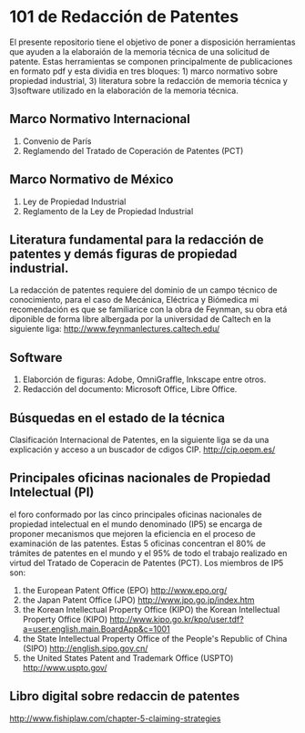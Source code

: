 # 101 de Redacción de Patentes

El presente repositorio tiene el objetivo de poner a disposición herramientas que ayuden a la elaboraión de la memoria técnica de una solicitud de patente. Estas herramientas se componen principalmente de publicaciones en formato pdf y esta dividia en tres bloques: 1) marco normativo sobre propiedad industrial, 3) literatura sobre la redacción de memoria técnica y 3)software utilizado en la elaboración de la memoria técnica.

## Marco Normativo Internacional

1. Convenio de París
1. Reglamendo del Tratado de Coperación de Patentes (PCT)

## Marco Normativo de México

1. Ley de Propiedad Industrial
1. Reglamento de la Ley de Propiedad Industrial

## Literatura fundamental para la redacción de patentes y demás figuras de propiedad industrial.

La redacción de patentes requiere del dominio de un campo técnico de conocimiento,  para el caso de Mecánica, Eléctrica y Biómedica mi recomendación es que se familiarice con la obra de Feynman, su obra etá diponible de forma libre albergada por la universidad de Caltech en la siguiente liga: http://www.feynmanlectures.caltech.edu/

## Software

1. Elaborción de figuras: Adobe, OmniGraffle, Inkscape entre otros.
1. Redacción del documento: Microsoft Office, Libre Office.


## Búsquedas en el estado de la técnica

Clasificación Internacional de Patentes, en la siguiente liga se da una explicación y acceso a un buscador de cdigos CIP. http://cip.oepm.es/

## Principales oficinas nacionales de Propiedad Intelectual (PI)

el foro conformado por las cinco principales oficinas nacionales de propiedad intelectual en el mundo denominado (IP5) se encarga de proponer mecanismos que mejoren la eficiencia en el proceso de examinación de las patentes. Estas 5 oficinas concentran el 80% de trámites de patentes en el mundo y el 95% de todo el trabajo realizado en virtud del Tratado de Coperacin de Patentes (PCT). Los miembros de IP5 son:

1. the European Patent Office (EPO) http://www.epo.org/
2. the Japan Patent Office (JPO) http://www.jpo.go.jp/index.htm
3. the Korean Intellectual Property Office (KIPO) the Korean Intellectual Property Office (KIPO) http://www.kipo.go.kr/kpo/user.tdf?a=user.english.main.BoardApp&c=1001
4. the State Intellectual Property Office of the People's Republic of China (SIPO) http://english.sipo.gov.cn/
5. the United States Patent and Trademark Office (USPTO) http://www.uspto.gov/
 
## Libro digital sobre redaccin de patentes
http://www.fishiplaw.com/chapter-5-claiming-strategies 

